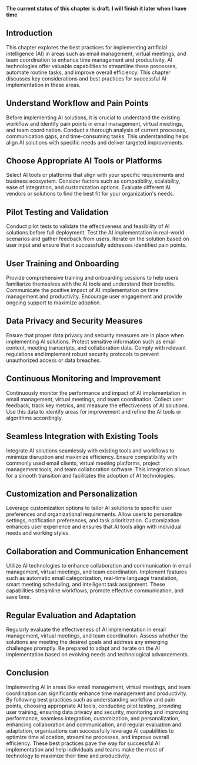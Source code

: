 **The current status of this chapter is draft. I will finish it later when I have time**

Introduction
------------

This chapter explores the best practices for implementing artificial intelligence (AI) in areas such as email management, virtual meetings, and team coordination to enhance time management and productivity. AI technologies offer valuable capabilities to streamline these processes, automate routine tasks, and improve overall efficiency. This chapter discusses key considerations and best practices for successful AI implementation in these areas.

Understand Workflow and Pain Points
-----------------------------------

Before implementing AI solutions, it is crucial to understand the existing workflow and identify pain points in email management, virtual meetings, and team coordination. Conduct a thorough analysis of current processes, communication gaps, and time-consuming tasks. This understanding helps align AI solutions with specific needs and deliver targeted improvements.

Choose Appropriate AI Tools or Platforms
----------------------------------------

Select AI tools or platforms that align with your specific requirements and business ecosystem. Consider factors such as compatibility, scalability, ease of integration, and customization options. Evaluate different AI vendors or solutions to find the best fit for your organization's needs.

Pilot Testing and Validation
----------------------------

Conduct pilot tests to validate the effectiveness and feasibility of AI solutions before full deployment. Test the AI implementation in real-world scenarios and gather feedback from users. Iterate on the solution based on user input and ensure that it successfully addresses identified pain points.

User Training and Onboarding
----------------------------

Provide comprehensive training and onboarding sessions to help users familiarize themselves with the AI tools and understand their benefits. Communicate the positive impact of AI implementation on time management and productivity. Encourage user engagement and provide ongoing support to maximize adoption.

Data Privacy and Security Measures
----------------------------------

Ensure that proper data privacy and security measures are in place when implementing AI solutions. Protect sensitive information such as email content, meeting transcripts, and collaboration data. Comply with relevant regulations and implement robust security protocols to prevent unauthorized access or data breaches.

Continuous Monitoring and Improvement
-------------------------------------

Continuously monitor the performance and impact of AI implementation in email management, virtual meetings, and team coordination. Collect user feedback, track key metrics, and measure the effectiveness of AI solutions. Use this data to identify areas for improvement and refine the AI tools or algorithms accordingly.

Seamless Integration with Existing Tools
----------------------------------------

Integrate AI solutions seamlessly with existing tools and workflows to minimize disruption and maximize efficiency. Ensure compatibility with commonly used email clients, virtual meeting platforms, project management tools, and team collaboration software. This integration allows for a smooth transition and facilitates the adoption of AI technologies.

Customization and Personalization
---------------------------------

Leverage customization options to tailor AI solutions to specific user preferences and organizational requirements. Allow users to personalize settings, notification preferences, and task prioritization. Customization enhances user experience and ensures that AI tools align with individual needs and working styles.

Collaboration and Communication Enhancement
-------------------------------------------

Utilize AI technologies to enhance collaboration and communication in email management, virtual meetings, and team coordination. Implement features such as automatic email categorization, real-time language translation, smart meeting scheduling, and intelligent task assignment. These capabilities streamline workflows, promote effective communication, and save time.

Regular Evaluation and Adaptation
---------------------------------

Regularly evaluate the effectiveness of AI implementation in email management, virtual meetings, and team coordination. Assess whether the solutions are meeting the desired goals and address any emerging challenges promptly. Be prepared to adapt and iterate on the AI implementation based on evolving needs and technological advancements.

Conclusion
----------

Implementing AI in areas like email management, virtual meetings, and team coordination can significantly enhance time management and productivity. By following best practices such as understanding workflow and pain points, choosing appropriate AI tools, conducting pilot testing, providing user training, ensuring data privacy and security, monitoring and improving performance, seamless integration, customization, and personalization, enhancing collaboration and communication, and regular evaluation and adaptation, organizations can successfully leverage AI capabilities to optimize time allocation, streamline processes, and improve overall efficiency. These best practices pave the way for successful AI implementation and help individuals and teams make the most of technology to maximize their time and productivity.
